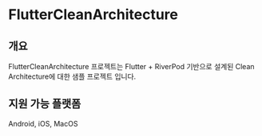 # FlutterCleanArchitecture

## 개요
FlutterCleanArchitecture 프로젝트는 Flutter + RiverPod 기반으로 설계된 Clean Architecture에 대한 샘플 프로젝트 입니다.  

## 지원 가능 플랫폼
Android, iOS, MacOS

